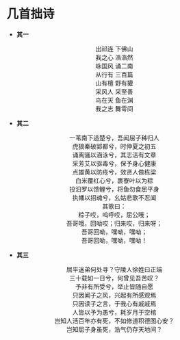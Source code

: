 # 几首拙诗
* **其一**

<center>出祁连 下佛山</center>

<center>我之心 浩浩然</center>

<center>咏国风 诵二南</center>

<center>从行有 三百篇</center>

<center>山有檀 野有獾</center>

<center>采风人 采至善</center>

<center>鸟在天 鱼在渊</center>

<center>我之志 舞雩间 </center>

* **其二**
<center>一苇南下适楚兮，吾闻屈子秭归人</center>

<center>虎狼秦破郢都兮，时仲夏之初五</center>

<center>诵离骚以涵泳兮，其志洁有文章</center>

<center>采芳艾以驱毒兮，保予身心健康</center>

<center>点雄黄以防疮兮，效贤人做栋梁</center>

<center>白米覆红心兮，裹寮叶以为粽</center>

<center>投汨罗以馈鲤兮，将鱼勿食屈平身</center>

<center>执幡以招魂兮，幺姑悲歌不忍闻</center>

<center>其歌曰：</center>

<center>粽子哎，呜呼哎，屈公哦；</center>

<center>吾哥哦，回呦哎；归来哎，归来呀；</center>

<center>吾哥回呦，嘿呦，嘿呦；</center>

<center>吾哥回呦，嘿呦，嘿呦！</center></center>

* **其三**
<center>屈平迷弟何处寻？守陵人徐姓曰正端</center>

<center>三十载如一日兮，何曾见吾苦叹？</center>

<center>予非有所受兮，举止皆随自愿</center>

<center>只因闻子之风，兴起有所感观焉</center>

<center>只因读子之言，于我心有戚戚焉</center>

<center>人皆以予为愚兮，耗岁月于空棺</center>

<center>岂知人活百年亦有死，不如修道积德图心安？</center>

<center>岂知屈子身虽死，浩气仍存天地间？</center>